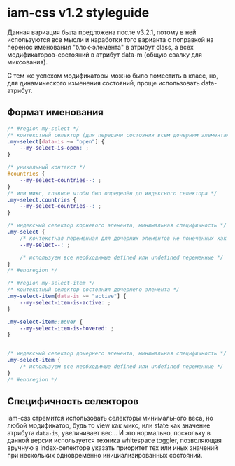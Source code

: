 # iam-css v1.2 styleguide

Данная вариация была предложена после v3.2.1, потому в ней используются
все мысли и наработки того варианта с поправкой на перенос именования
"блок-элемента" в атрибут class, а всех модификаторов-состояний в атрибут data-m
(общую свалку для миксования).

С тем же успехом модификаторы можно было поместить в класс,
но, для динамического изменения состояний, проще использовать data-атрибут.

## Формат именования
```css
/* #region my-select */
/* контекстный селектор (для передачи состояния всем дочерним элементам) */
.my-select[data-is ~= "open"] {
	--my-select-is-open: ;
}

/* уникальный контекст */
#countries {
	--my-select-countries--: ;
}
/* или микс, главное чтобы был определён до индексного селектора */
.my-select.countries {
	--my-select-countries--: ;
}

/* индексный селектор корневого элемента, минимальная специфичность */
.my-select {
	/* контекстная переменная для дочерних элементов не помеченных как .my-select-... */
	--my-select--: ;

	/* используем все необходимые defined или undefined переменные */
}
/* #endregion */

/* #region my-select-item */
/* контекстный селектор состояния дочернего элемента */
.my-select-item[data-is ~= "active"] {
	--my-select-item-is-active: ;
}

.my-select-item::hover {
	--my-select-item-is-hovered: ;
}


/* индексный селектор дочернего элемента, минимальная специфичность */
.my-select-item {
	/* используем все необходимые defined или undefined переменные */
}
/* #endregion */
```

## Специфичность селекторов
iam-css стремится использовать селекторы минимального веса, но любой модификатор,
будь то view как микс, или state как значение атрибута `data-is`, увеличивает вес...
И это нормально, поскольку в данной версии используется техника whitespace toggler,
позволяющая вручную в index-селекторе указать приоритет тех или иных значений при
нескольких одновременно инициализированных состояний.
